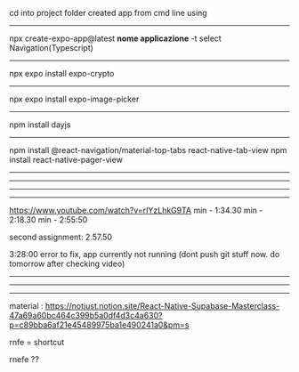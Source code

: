 cd into project folder 
created app from cmd line using
__________________________________________________________
npx create-expo-app@latest **nome applicazione** -t
select Navigation(Typescript)
__________________________________________________________
npx expo install expo-crypto
__________________________________________________________
npx expo install expo-image-picker
__________________________________________________________
npm install dayjs
__________________________________________________________
npm install @react-navigation/material-top-tabs react-native-tab-view
npm install react-native-pager-view
__________________________________________________________
__________________________________________________________
__________________________________________________________





__________________________________________________________

https://www.youtube.com/watch?v=rIYzLhkG9TA
min - 1:34.30
min - 2:18.30
min - 2:55:50

second assignment: 2.57.50

3:28:00     error to fix, app currently not running (dont push git stuff now. do tomorrow after checking video)
___________________________________________________________________________________________________
___________________________________________________________________________________________________
___________________________________________________________________________________________________


material : 
https://notjust.notion.site/React-Native-Supabase-Masterclass-47a69a60bc464c399b5a0df4d3c4a630?p=c89bba6af21e45489975ba1e490241a0&pm=s

rnfe = shortcut


rnefe ??